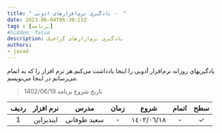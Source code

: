 ```yaml
---
title: " یادگیری نرم‌افزارهای ادوبی -  "
date: 2023-06-04T06:30:23Z
tags : [برنامه]
#hidden: false
description: یادگیری نرم‌ازارهای گرافیک 
authors:
- javad
---
```



یادگیریهای روزانه نرم‌افزار آدوبی  را اینجا یادداشت می‌کنم.هر نرم افزار را که به اتمام می‌رسانم در اینجا می‌نویسم.

> تاریخ شروع برنامه 1402/06/19  

| ردیف | نرم افزار | مدرس | زمان |  شروع  |  اتمام | سطح |
| :----: |  :----: |  :----: | :----: |  :----: | :----: | :----: |
| 1 | ایندیزاین   | سعید طوفانی | - | ١٤٠٢/٠٦/١٨ | -  | ✓ |


